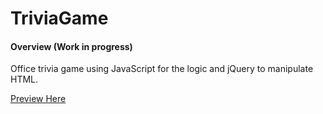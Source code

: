 # TriviaGame

#### Overview (Work in progress)

Office trivia game using JavaScript for the logic and jQuery to manipulate HTML.

 [Preview Here](https://eunhyegina.github.io/TriviaGame/)
